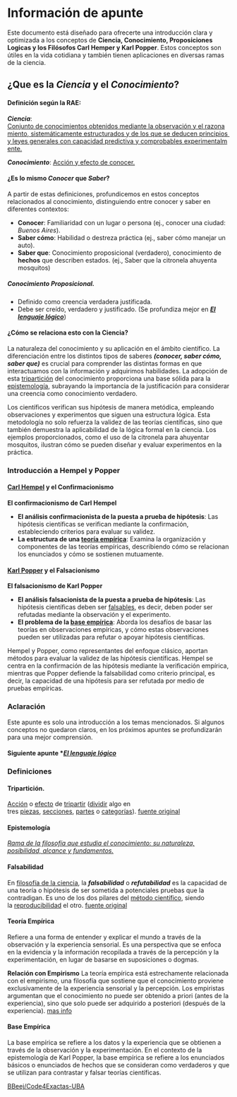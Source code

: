 # Información de apunte

Este documento está diseñado para ofrecerte una introducción clara y optimizada a los conceptos de **Ciencia, Conocimiento, Proposiciones Logicas y los Filósofos Carl Hemper y Karl Popper**. Estos conceptos son útiles en la vida cotidiana y también tienen aplicaciones en diversas ramas de la ciencia.

## ¿Que es la *Ciencia* y el *Conocimiento*?

#### Definición según la RAE:
***Ciencia***:
[Conjunto de conocimientos obtenidos mediante la observación y el razonamiento, sistemáticamente estructurados y de los que se deducen principios y leyes generales con capacidad predictiva y comprobables experimentalmente.](https://dle.rae.es/ciencia)

***Conocimiento***:
[Acción y efecto de conocer.](https://dle.rae.es/conocimiento)

#### ¿Es lo mismo *Conocer* que *Saber*?

A partir de estas definiciones, profundicemos en estos conceptos relacionados al conocimiento, distinguiendo entre conocer y saber en diferentes contextos:

- **Conocer**: Familiaridad con un lugar o persona (ej., conocer una ciudad: *Buenos Aires*).
- **Saber cómo**: Habilidad o destreza práctica (ej., saber cómo manejar un auto).
- **Saber que**: Conocimiento proposicional (verdadero), conocimiento de **hechos** que describen estados. (ej., Saber que la citronela ahuyenta mosquitos)
##### Conocimiento Proposicional.
- Definido como creencia verdadera justificada.
- Debe ser creído, verdadero y justificado.
(Se profundiza mejor en ***[El lenguaje lógico](El%20lenguaje%20lógico.md)***)
#### ¿Cómo se relaciona esto con la Ciencia?

La naturaleza del conocimiento y su aplicación en el ámbito científico. La diferenciación entre los distintos tipos de saberes ***(conocer, saber cómo, saber que)*** es crucial para comprender las distintas formas en que interactuamos con la información y adquirimos habilidades. La adopción de esta [tripartición](#Tripartición) del conocimiento proporciona una base sólida para la [epistemología](#Epistemología), subrayando la importancia de la justificación para considerar una creencia como conocimiento verdadero.

Los científicos verifican sus hipótesis de manera metódica, empleando observaciones y experimentos que siguen una estructura lógica. Esta metodología no solo refuerza la validez de las teorías científicas, sino que también demuestra la aplicabilidad de la lógica formal en la ciencia. Los ejemplos proporcionados, como el uso de la citronela para ahuyentar mosquitos, ilustran cómo se pueden diseñar y evaluar experimentos en la práctica.

### Introducción a Hempel y Popper

#### [Carl Hempel](https://es.wikipedia.org/wiki/Carl_Hempel) y el Confirmacionismo

**El confirmacionismo de Carl Hempel**
- **El análisis confirmacionista de la puesta a prueba de hipótesis**: Las hipótesis científicas se verifican mediante la confirmación, estableciendo criterios para evaluar su validez.
- **La estructura de una [teoría empírica](#Teoría-Empírica)**: Examina la organización y componentes de las teorías empíricas, describiendo cómo se relacionan los enunciados y cómo se sostienen mutuamente.

#### [Karl Popper](https://es.wikipedia.org/wiki/Karl_Popper) y el Falsacionismo

**El falsacionismo de Karl Popper**
- **El análisis falsacionista de la puesta a prueba de hipótesis**: Las hipótesis científicas deben ser [falsables](#Falsabilidad), es decir, deben poder ser refutadas mediante la observación y el experimento.
- **El problema de la [base empírica](#Base-Empírica)**: Aborda los desafíos de basar las teorías en observaciones empíricas, y cómo estas observaciones pueden ser utilizadas para refutar o apoyar hipótesis científicas.

Hempel y Popper, como representantes del enfoque clásico, aportan métodos para evaluar la validez de las hipótesis científicas. Hempel se centra en la confirmación de las hipótesis mediante la verificación empírica, mientras que Popper defiende la falsabilidad como criterio principal, es decir, la capacidad de una hipótesis para ser refutada por medio de pruebas empíricas.

### Aclaración

Este apunte es solo una introducción a los temas mencionados. Si algunos conceptos no quedaron claros, en los próximos apuntes se profundizarán para una mejor comprensión.

#### Siguiente apunte ****[El lenguaje lógico](El%20lenguaje%20lógico.md)***

### Definiciones

#### Tripartición.
[Acción](https://es.wiktionary.org/wiki/acci%C3%B3n#Espa%C3%B1ol "acción") o [efecto](https://es.wiktionary.org/wiki/efecto "efecto") de [tripartir](https://es.wiktionary.org/wiki/tripartir#Espa%C3%B1ol "tripartir") ([dividir](https://es.wiktionary.org/wiki/dividir "dividir") algo en tres [piezas](https://es.wiktionary.org/wiki/pieza "pieza"), [secciones](https://es.wiktionary.org/wiki/secci%C3%B3n "sección"), [partes](https://es.wiktionary.org/wiki/parte "parte") o [categorías](https://es.wiktionary.org/wiki/categor%C3%ADa "categoría")). [fuente original](https://es.wiktionary.org/wiki/tripartici%C3%B3n)
#### Epistemología
[_Rama de la filosofía que estudia el conocimiento: su naturaleza, posibilidad, alcance y fundamentos._](https://es.wikipedia.org/wiki/Epistemolog%C3%ADa)
#### Falsabilidad
En [filosofía de la ciencia](https://es.wikipedia.org/wiki/Filosof%C3%ADa_de_la_ciencia "Filosofía de la ciencia"), la ***falsabilidad*** o ***refutabilidad*** es la capacidad de una teoría o hipótesis de ser sometida a potenciales pruebas que la contradigan. Es uno de los dos pilares del [método científico](https://es.wikipedia.org/wiki/M%C3%A9todo_cient%C3%ADfico "Método científico"), siendo la [reproducibilidad](https://es.wikipedia.org/wiki/Reproducibilidad_y_repetibilidad "Reproducibilidad y repetibilidad") el otro. [fuente original](https://es.wikipedia.org/wiki/Falsabilidad)
#### Teoría Empírica
Refiere a una forma de entender y explicar el mundo a través de la observación y la experiencia sensorial. Es una perspectiva que se enfoca en la evidencia y la información recopilada a través de la percepción y la experimentación, en lugar de basarse en suposiciones o dogmas.

**Relación con Empirismo**
La teoría empírica está estrechamente relacionada con el empirismo, una filosofía que sostiene que el conocimiento proviene exclusivamente de la experiencia sensorial y la percepción. Los empiristas argumentan que el conocimiento no puede ser obtenido a priori (antes de la experiencia), sino que solo puede ser adquirido a posteriori (después de la experiencia). [mas info](https://es.wikipedia.org/wiki/Empirismo)

#### Base Empírica
La base empírica se refiere a los datos y la experiencia que se obtienen a través de la observación y la experimentación. En el contexto de la epistemología de Karl Popper, la base empírica se refiere a los enunciados básicos o enunciados de hechos que se consideran como verdaderos y que se utilizan para contrastar y falsar teorías científicas.

[BBeej/Code4Exactas-UBA](https://github.com/BBeej/Code4Exactas-UBA)
